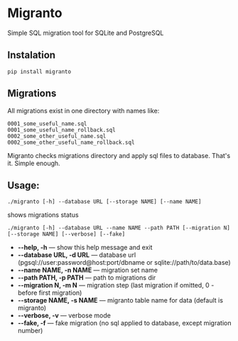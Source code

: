 # Migranto
Simple SQL migration tool for SQLite and PostgreSQL

## Instalation

    pip install migranto

## Migrations

All migrations exist in one directory with names like:

	0001_some_useful_name.sql
	0001_some_useful_name_rollback.sql
	0002_some_other_useful_name.sql
	0002_some_other_useful_name_rollback.sql

Migranto checks migrations directory and apply sql files to database.
That's it. Simple enough.

## Usage:

`./migranto [-h] --database URL [--storage NAME] [--name NAME] `

shows migrations status

`./migranto [-h] --database URL --name NAME --path PATH [--migration N] [--storage NAME] [--verbose] [--fake] `

*	__--help, -h__ — show this help message and exit
*	__--database URL, -d URL__ — database url (pgsql://user:password@host:port/dbname or sqlite://path/to/data.base)
*	__--name NAME, -n NAME__ — migration set name
*	__--path PATH, -p PATH__ — path to migrations dir
*	__--migration N, -m N__ — migration step (last migration if omitted, 0 - before first migration)
*	__--storage NAME, -s NAME__ — migranto table name for data (default is migranto)
*	__--verbose, -v__ — verbose mode
*	__--fake, -f__ — fake migration (no sql applied to database, except migration number)
